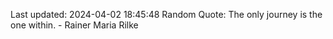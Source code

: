 Last updated: 2024-04-02 18:45:48
Random Quote: The only journey is the one within. - Rainer Maria Rilke